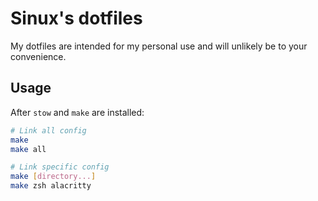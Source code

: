 # Sinux's dotfiles

My dotfiles are intended for my personal use and will unlikely be to your convenience.

## Usage

After `stow` and `make` are installed:

```bash
# Link all config
make
make all

# Link specific config
make [directory...]
make zsh alacritty
```
